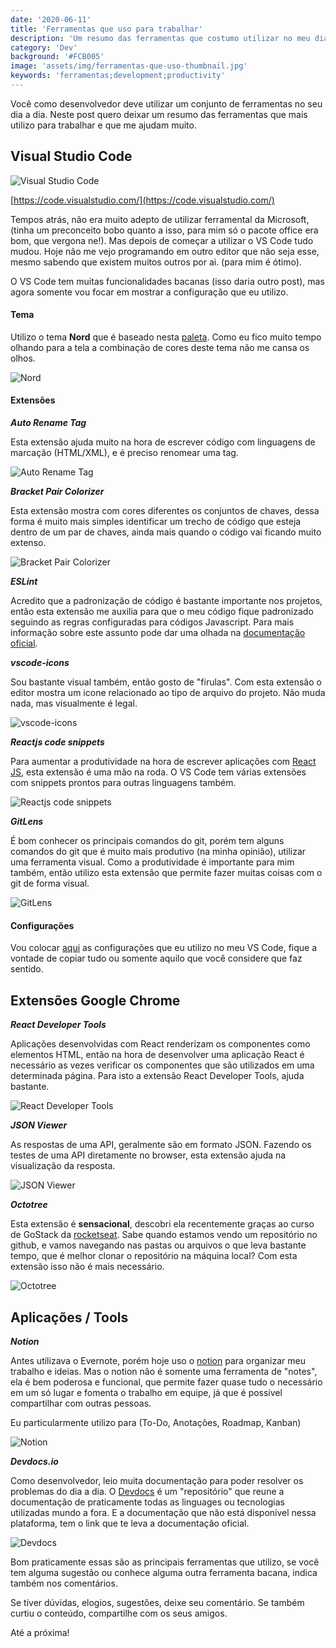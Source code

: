 ```yaml
---
date: '2020-06-11'
title: 'Ferramentas que uso para trabalhar'
description: 'Um resumo das ferramentas que costumo utilizar no meu dia a dia'
category: 'Dev'
background: '#FCB005'
image: 'assets/img/ferramentas-que-uso-thumbnail.jpg'
keywords: 'ferramentas;development;productivity'
---
```


Você como desenvolvedor deve utilizar um conjunto de ferramentas no seu dia a dia. Neste post quero deixar um resumo das ferramentas que mais utilizo para trabalhar e que me ajudam muito.

## Visual Studio Code

![Visual Studio Code](/assets/img/fqu-vscode.png)

[https://code.visualstudio.com/](https://code.visualstudio.com/)

Tempos atrás, não era muito adepto de utilizar ferramental da Microsoft, (tinha um preconceito bobo quanto a isso, para mim só o pacote office era bom, que vergona ne!). Mas depois de começar a utilizar o VS Code tudo mudou. Hoje não me vejo programando em outro editor que não seja esse, mesmo sabendo que existem muitos outros por ai. (para mim é ótimo).

O VS Code tem muitas funcionalidades bacanas (isso daria outro post), mas agora somente vou focar em mostrar a configuração que eu utilizo.

#### Tema

Utilizo o tema **Nord** que é baseado nesta [paleta](https://www.nordtheme.com/). Como eu fico muito tempo olhando para a tela a combinação de cores deste tema não me cansa os olhos.

![Nord](/assets/img/fqu-vscode-nord.png)

#### Extensões

**_Auto Rename Tag_**

Esta extensão ajuda muito na hora de escrever código com linguagens de marcação (HTML/XML), e é preciso renomear uma tag.

![Auto Rename Tag](/assets/img/fqu-vscode-autocomplete-tag.gif)

**_Bracket Pair Colorizer_**

Esta extensão mostra com cores diferentes os conjuntos de chaves, dessa forma é muito mais simples identificar um trecho de código que esteja dentro de um par de chaves, ainda mais quando o código vai ficando muito extenso.

![Bracket Pair Colorizer](/assets/img/fqu-vscode-bracket.png)

**_ESLint_**

Acredito que a padronização de código é bastante importante nos projetos, então esta extensão me auxilia para que o meu código fique padronizado seguindo as regras configuradas para códigos Javascript. Para mais informação sobre este assunto pode dar uma olhada na [documentação oficial](https://eslint.org/).

**_vscode-icons_**

Sou bastante visual também, então gosto de "firulas". Com esta extensão o editor mostra um icone relacionado ao tipo de arquivo do projeto. Não muda nada, mas visualmente é legal.

![vscode-icons](/assets/img/fqu-vscode-icons.gif)

**_Reactjs code snippets_**

Para aumentar a produtividade na hora de escrever aplicações com [React JS](https://reactjs.org/), esta extensão é uma mão na roda. O VS Code tem várias extensões com snippets prontos para outras linguagens também.

![Reactjs code snippets](/assets/img/fqu-vscode-react.gif)

**_GitLens_**

É bom conhecer os principais comandos do git, porém tem alguns comandos do git que é muito mais produtivo (na minha opinião), utilizar uma ferramenta visual. Como a produtividade é importante para mim também, então utilizo esta extensão que permite fazer muitas coisas com o git de forma visual.

![GitLens](/assets/img/fqu-vscode-gitlens.gif)

#### Configurações

Vou colocar [aqui](https://gist.github.com/gasakawa/a4072d13da3e99269da7e5de20b296ba) as configurações que eu utilizo no meu VS Code, fique a vontade de copiar tudo ou somente aquilo que você considere que faz sentido.

## Extensões Google Chrome

**_React Developer Tools_**

Aplicações desenvolvidas com React renderizam os componentes como elementos HTML, então na hora de desenvolver uma aplicação React é necessário as vezes verificar os componentes que são utilizados em uma determinada página. Para isto a extensão React Developer Tools, ajuda bastante.

![React Developer Tools](/assets/img/fqu-chrome-react.jpg)

**_JSON Viewer_**

As respostas de uma API, geralmente são em formato JSON. Fazendo os testes de uma API diretamente no browser, esta extensão ajuda na visualização da resposta.

![JSON Viewer](/assets/img/fqu-vscode-jsonviewer.png)

**_Octotree_**

Esta extensão é **sensacional**, descobri ela recentemente graças ao curso de GoStack da [rocketseat](https://rocketseat.com.br). Sabe quando estamos vendo um repositório no github, e vamos navegando nas pastas ou arquivos o que leva bastante tempo, que é melhor clonar o repositório na máquina local? Com esta extensão isso não é mais necessário.

![Octotree](/assets/img/fqu-chrome-octotree.gif)

## Aplicações / Tools

**_Notion_**

Antes utilizava o Evernote, porém hoje uso o [notion](https://www.notion.so/) para organizar meu trabalho e ideias. Mas o notion não é somente uma ferramenta de "notes", ela é bem poderosa e funcional, que permite fazer quase tudo o necessário em um só lugar e fomenta o trabalho em equipe, já que é possível compartilhar com outras pessoas.

Eu particularmente utilizo para (To-Do, Anotações, Roadmap, Kanban)

![Notion](/assets/img/fqu-notion.png)

**_Devdocs.io_**

Como desenvolvedor, leio muita documentação para poder resolver os problemas do dia a dia. O [Devdocs](https://devdocs.io/) é um "repositório" que reune a documentação de praticamente todas as linguages ou tecnologias utilizadas mundo a fora. E a documentação que não está disponível nessa plataforma, tem o link que te leva a documentação oficial.

![Devdocs](/assets/img/fqu-devdocs.png)

Bom praticamente essas são as principais ferramentas que utilizo, se você tem alguma sugestão ou conhece alguma outra ferramenta bacana, indica também nos comentários.

Se tiver dúvidas, elogios, sugestões, deixe seu comentário. Se também curtiu o conteúdo, compartilhe com os seus amigos.

Até a próxima!
